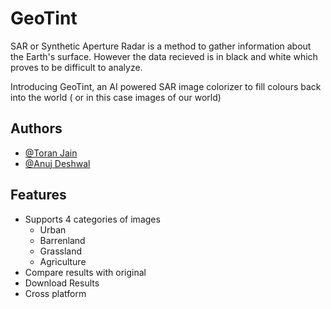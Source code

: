 
# GeoTint

SAR or Synthetic Aperture Radar is a method to gather information about the Earth's surface. However the data recieved is in black and white which proves to be difficult to analyze.

Introducing GeoTint, an AI powered SAR image colorizer to fill colours back into the world ( or in this case images of our world)


## Authors

- [@Toran Jain](https://www.github.com/Eyepatch-13)
- [@Anuj Deshwal](https://www.github.com/AnujDeshwal)


## Features

- Supports 4 categories of images
    - Urban
    - Barrenland
    - Grassland
    - Agriculture
- Compare results with original
- Download Results
- Cross platform
